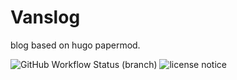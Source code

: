 Vanslog
===

blog based on hugo papermod.

![GitHub Workflow Status (branch)](https://img.shields.io/github/workflow/status/junghoon-vans/vanslog/Build%20&%20Deploy/master?style=flat-square)
![license notice](https://img.shields.io/github/license/junghoon-vans/vanslog?style=flat-square)


